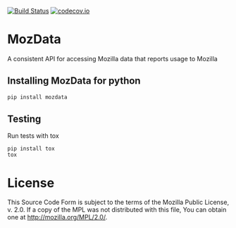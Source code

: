 [![Build Status](https://travis-ci.org/mozilla/mozdata.svg?branch=master)](https://travis-ci.org/mozilla/mozdata)
[![codecov.io](https://codecov.io/github/mozilla/mozdata/coverage.svg?branch=master)](https://codecov.io/github/mozilla/mozdata?branch=master)

# MozData

A consistent API for accessing Mozilla data that reports usage to Mozilla

## Installing MozData for python

```bash
pip install mozdata
```

## Testing

Run tests with tox

```
pip install tox
tox
```

# License

This Source Code Form is subject to the terms of the Mozilla Public
License, v. 2.0. If a copy of the MPL was not distributed with this
file, You can obtain one at http://mozilla.org/MPL/2.0/.
